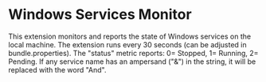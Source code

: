 # Windows Services Monitor
This extension monitors and reports the state of Windows services on the local machine.
The extension runs every 30 seconds (can be adjusted in bundle.properties).
The "status" metric reports: 0= Stopped, 1= Running, 2= Pending.
If any service name has an ampersand ("&") in the string, it will be replaced with the word "And".